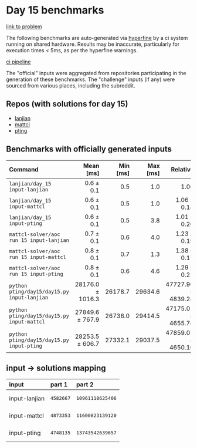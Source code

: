 # Day 15 benchmarks

[link to problem](http://adventofcode.com/2022/day/15)

The following benchmarks are auto-generated via [hyperfine](https://github.com/sharkdp/hyperfine) by a ci system running on shared hardware. Results may be inaccurate, particularly for execution times < 5ms, as per the hyperfine warnings.

[ci pipeline](http://ci.papercode.net:8080/teams/aoc2022/pipelines/aoc-compare-2022)

The "official" inputs were aggregated from repositories participating in the generation of these benchmarks. The "challenge" inputs (if any) were sourced from various places, including the subreddit.

## Repos (with solutions for day 15)


- [lanjian](https://github.com/LanJian/aoc-2022)
- [mattcl](https://github.com/mattcl/aoc2022)
- [pting](https://github.com/pting/aoc2022)

## Benchmarks with officially generated inputs
| Command | Mean [ms] | Min [ms] | Max [ms] | Relative |
|:---|---:|---:|---:|---:|
| `lanjian/day_15 input-lanjian` | 0.6 ± 0.1 | 0.5 | 1.0 | 1.00 |
| `lanjian/day_15 input-mattcl` | 0.6 ± 0.1 | 0.5 | 1.0 | 1.06 ± 0.14 |
| `lanjian/day_15 input-pting` | 0.6 ± 0.1 | 0.5 | 3.8 | 1.01 ± 0.20 |
| `mattcl-solver/aoc run 15 input-lanjian` | 0.7 ± 0.1 | 0.6 | 4.0 | 1.23 ± 0.19 |
| `mattcl-solver/aoc run 15 input-mattcl` | 0.8 ± 0.1 | 0.7 | 1.3 | 1.38 ± 0.17 |
| `mattcl-solver/aoc run 15 input-pting` | 0.8 ± 0.1 | 0.6 | 4.6 | 1.29 ± 0.22 |
| `python pting/day15/day15.py input-lanjian` | 28176.0 ± 1016.3 | 26178.7 | 29634.6 | 47727.90 ± 4839.28 |
| `python pting/day15/day15.py input-mattcl` | 27849.6 ± 767.9 | 26736.0 | 29414.5 | 47175.01 ± 4655.74 |
| `python pting/day15/day15.py input-pting` | 28253.5 ± 606.7 | 27332.1 | 29037.5 | 47859.07 ± 4650.16 |

## input -> solutions mapping
|input|part 1|part 2|
|:---|:---|:---|
|input-lanjian|<pre>4582667</pre>|<pre>10961118625406</pre>|
|input-mattcl|<pre>4873353</pre>|<pre>11600823139120</pre>|
|input-pting|<pre>4748135</pre>|<pre>13743542639657</pre>|
